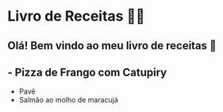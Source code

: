 # Livro de Receitas :man_cook:

## Olá! Bem vindo ao meu livro de receitas :shallow_pan_of_food:

## -  Pizza de Frango com Catupiry 
-  Pavê
-  Salmão ao molho de maracujá

  





